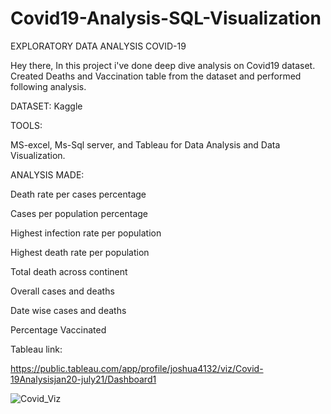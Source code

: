# Covid19-Analysis-SQL-Visualization

EXPLORATORY DATA ANALYSIS COVID-19

Hey there, In this project i've done deep dive analysis on Covid19 dataset. Created Deaths and Vaccination table from the dataset and performed following analysis.

DATASET: Kaggle

TOOLS:

  MS-excel, Ms-Sql server, and Tableau for Data Analysis and Data Visualization.

ANALYSIS MADE:

Death rate per cases percentage

Cases per population percentage

Highest infection rate per population

Highest death rate per population

Total death across continent

Overall cases and deaths

Date wise cases and deaths

Percentage Vaccinated


Tableau link:
  
  https://public.tableau.com/app/profile/joshua4132/viz/Covid-19Analysisjan20-july21/Dashboard1


  ![Covid_Viz](https://user-images.githubusercontent.com/101450511/168456540-65a63613-c68c-457d-9b37-94dee6e63949.png)

  
